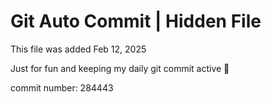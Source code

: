 # Git Auto Commit | Hidden File

This file was added Feb 12, 2025

Just for fun and keeping my daily git commit active 🤪

commit number: 284443
